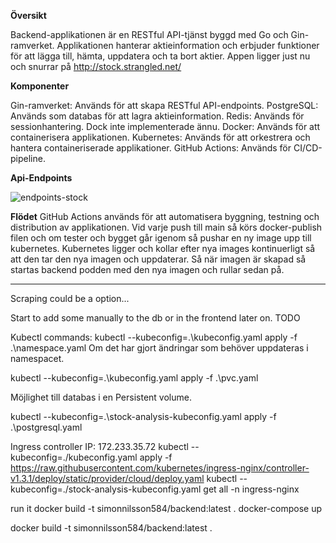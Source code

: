 

**Översikt**

Backend-applikationen är en RESTful API-tjänst byggd med Go och Gin-ramverket. Applikationen hanterar aktieinformation och erbjuder funktioner för att lägga till, hämta, uppdatera och ta bort aktier. Appen ligger just nu och snurrar på http://stock.strangled.net/ 

**Komponenter**

Gin-ramverket: Används för att skapa RESTful API-endpoints.
PostgreSQL: Används som databas för att lagra aktieinformation.
Redis: Används för sessionhantering. Dock inte implementerade ännu. 
Docker: Används för att containerisera applikationen.
Kubernetes: Används för att orkestrera och hantera containeriserade applikationer.
GitHub Actions: Används för CI/CD-pipeline. 

**Api-Endpoints** 



![endpoints-stock](https://github.com/user-attachments/assets/36437c84-0625-4ac5-b176-eb1b5244a6e4) 





**Flödet**
GitHub Actions används för att automatisera byggning, testning och distribution av applikationen. Vid varje push till main så körs docker-publish filen och om tester och bygget går igenom så pushar en ny image upp till kubernetes. Kubernetes ligger och kollar efter nya images kontinuerligt så att den tar den nya imagen och uppdaterar. Så när imagen är skapad så startas backend podden med den nya imagen och rullar sedan på. 


*******************************************************************************
Scraping could be a option... 

Start to add some manually to the db or in the frontend later on. 
 TODO 


Kubectl commands: 
kubectl --kubeconfig=.\kubeconfig.yaml apply -f .\namespace.yaml 
Om det har gjort ändringar som behöver uppdateras i namespacet. 

kubectl --kubeconfig=.\kubeconfig.yaml apply -f .\pvc.yaml 

Möjlighet till databas i en Persistent volume. 


kubectl --kubeconfig=.\stock-analysis-kubeconfig.yaml apply -f .\postgresql.yaml 

Ingress controller IP: 172.233.35.72
kubectl --kubeconfig=./kubeconfig.yaml  apply -f https://raw.githubusercontent.com/kubernetes/ingress-nginx/controller-v1.3.1/deploy/static/provider/cloud/deploy.yaml
kubectl --kubeconfig=./stock-analysis-kubeconfig.yaml  get all -n ingress-nginx 

run it 
docker build -t simonnilsson584/backend:latest .
docker-compose up



docker build -t simonnilsson584/backend:latest .
